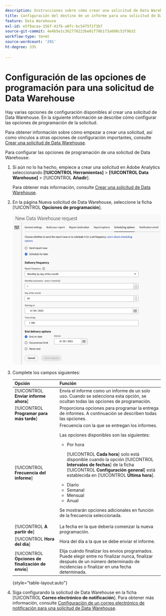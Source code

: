```yaml
---
description: Instrucciones sobre cómo crear una solicitud de Data Warehouse.
title: Configuración del destino de un informe para una solicitud de Data Warehouse
feature: Data Warehouse
exl-id: e5f8acaa-156f-41fb-a0fc-bc5475f1f3b7
source-git-commit: 4e4b5e1c362778223be01f78b173a698c53f9b32
workflow-type: tm+mt
source-wordcount: '291'
ht-degree: 33%

---
```


# Configuración de las opciones de programación para una solicitud de Data Warehouse

Hay varias opciones de configuración disponibles al crear una solicitud de Data Warehouse. En la siguiente información se describe cómo configurar las opciones de programación de la solicitud.

Para obtener información sobre cómo empezar a crear una solicitud, así como vínculos a otras opciones de configuración importantes, consulte [Crear una solicitud de Data Warehouse](/help/export/data-warehouse/create-request/t-dw-create-request.md).

Para configurar las opciones de programación de una solicitud de Data Warehouse:

1. Si aún no lo ha hecho, empiece a crear una solicitud en Adobe Analytics seleccionando **[!UICONTROL Herramientas]** > **[!UICONTROL Data Warehouse]** > [!UICONTROL **Añadir**].

   Para obtener más información, consulte [Crear una solicitud de Data Warehouse](/help/export/data-warehouse/create-request/t-dw-create-request.md).

1. En la página Nueva solicitud de Data Warehouse, seleccione la ficha [!UICONTROL **Opciones de programación**].

   ![Ficha de destino del informe](assets/dw-scheduling-options.png) <!-- update screenshot -->

1. Complete los campos siguientes:

   | Opción | Función |
   |---------|----------|
   | [!UICONTROL **Enviar informe ahora**] | Envía el informe como un informe de un solo uso. Cuando se selecciona esta opción, se ocultan todas las opciones de programación. |
   | [!UICONTROL **Programar para más tarde**] | Proporciona opciones para programar la entrega de informes. A continuación se describen todas las opciones. |
   | [!UICONTROL **Frecuencia del informe**] | Frecuencia con la que se entregan los informes. <p>Las opciones disponibles son las siguientes:</p><ul><li>Por hora</li><p>[!UICONTROL **Cada hora**] solo está disponible cuando la opción [!UICONTROL **Intervalos de fechas**] de la ficha [!UICONTROL **Configuración general**] está establecida en [!UICONTROL **Última hora**].</p><li>Diario</li><li>Semanal</li><li>Mensual</li><li>Anual</li></ul><p>Se mostrarán opciones adicionales en función de la frecuencia seleccionada.</p> |
   | [!UICONTROL **A partir de**] | La fecha en la que debería comenzar la nueva programación. |
   | [!UICONTROL **Hora del día**] | Hora del día a la que se debe enviar el informe. |
   | [!UICONTROL **Opciones de finalización de envío**] | Elija cuándo finalizar los envíos programados. Puede elegir entre no finalizar nunca, finalizar después de un número determinado de incidencias o finalizar en una fecha determinada. |

   {style="table-layout:auto"}

1. Siga configurando la solicitud de Data Warehouse en la ficha [!UICONTROL **Correo electrónico de notificación**]. Para obtener más información, consulte [Configuración de un correo electrónico de notificación para una solicitud de Data Warehouse](/help/export/data-warehouse/create-request/dw-request-email.md).
